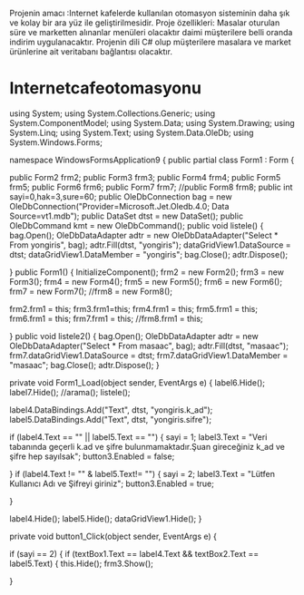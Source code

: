 Projenin amacı :Internet kafelerde kullanılan otomasyon sisteminin daha şık ve kolay bir ara yüz ile geliştirilmesidir.
Proje özellikleri: Masalar oturulan süre ve marketten alınanlar menüleri olacaktır daimi müşterilere belli oranda indirim uygulanacaktır.
Projenin dili C# olup müşterilere masalara ve market ürünlerine ait veritabanı bağlantısı olacaktır.





# Internetcafeotomasyonu





using System;
using System.Collections.Generic;
using System.ComponentModel;
using System.Data;
using System.Drawing;
using System.Linq;
using System.Text;
using System.Data.OleDb;
using System.Windows.Forms;
 
namespace WindowsFormsApplication9
{
public partial class Form1 : Form
{
 
public Form2 frm2;
public Form3 frm3;
public Form4 frm4;
public Form5 frm5;
public Form6 frm6;
public Form7 frm7;
//public Form8 frm8;
public int sayi=0,hak=3,sure=60;
public OleDbConnection bag = new OleDbConnection("Provider=Microsoft.Jet.Oledb.4.0; Data Source=vt1.mdb");
public DataSet dtst = new DataSet();
public OleDbCommand kmt = new OleDbCommand();
public void listele()
{
bag.Open();
OleDbDataAdapter adtr = new OleDbDataAdapter("Select * From yongiris", bag);
adtr.Fill(dtst, "yongiris");
dataGridView1.DataSource = dtst;
dataGridView1.DataMember = "yongiris";
bag.Close();
adtr.Dispose();
 
}
public Form1()
{
InitializeComponent();
frm2 = new Form2();
frm3 = new Form3();
frm4 = new Form4();
frm5 = new Form5();
frm6 = new Form6();
frm7 = new Form7();
//frm8 = new Form8();
 
frm2.frm1 = this;
frm3.frm1=this;
frm4.frm1 = this;
frm5.frm1 = this;
frm6.frm1 = this;
frm7.frm1 = this;
//frm8.frm1 = this;
 
}
public void listele2()
{
bag.Open();
OleDbDataAdapter adtr = new OleDbDataAdapter("Select * From masaac", bag);
adtr.Fill(dtst, "masaac");
frm7.dataGridView1.DataSource = dtst;
frm7.dataGridView1.DataMember = "masaac";
bag.Close();
adtr.Dispose();
}
 
private void Form1_Load(object sender, EventArgs e)
{
label6.Hide();
label7.Hide();
//arama();
listele();
 
label4.DataBindings.Add("Text", dtst, "yongiris.k_ad");
label5.DataBindings.Add("Text", dtst, "yongiris.sifre");
 
if (label4.Text == "" || label5.Text == "")
{
sayi = 1;
label3.Text = "Veri tabanında geçerli k.ad ve şifre bulunmamaktadır.Şuan gireceğiniz k_ad ve şifre hep sayılsak";
button3.Enabled = false;
 
}
if (label4.Text != "" &amp; label5.Text!= "")
{
sayi = 2;
label3.Text = "Lütfen Kullanıcı Adı ve Şifreyi giriniz";
button3.Enabled = true;
 
}
 
label4.Hide();
label5.Hide();
dataGridView1.Hide();
}
 
private void button1_Click(object sender, EventArgs e)
{
 
if (sayi == 2)
{
if (textBox1.Text == label4.Text &amp;&amp; textBox2.Text == label5.Text)
{
this.Hide();
frm3.Show();
 
}
